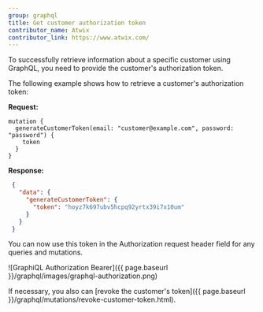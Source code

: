 ```yaml
---
group: graphql
title: Get customer authorization token
contributor_name: Atwix
contributor_link: https://www.atwix.com/
---
```


To successfully retrieve information about a specific customer using GraphQL, you need to provide the customer's authorization token.

The following example shows how to retrieve a customer's authorization token:

**Request:**

```text
mutation {
  generateCustomerToken(email: "customer@example.com", password: "password") {
    token
  }
}
```

**Response:**

```json
 {
   "data": {
     "generateCustomerToken": {
       "token": "hoyz7k697ubv5hcpq92yrtx39i7x10um"
     }
   }
 }
```

You can now use this token in the Authorization request header field for any queries and mutations.

![GraphiQL Authorization Bearer]({{ page.baseurl }}/graphql/images/graphql-authorization.png)

If necessary, you also can [revoke the customer's token]({{ page.baseurl }}/graphql/mutations/revoke-customer-token.html).
